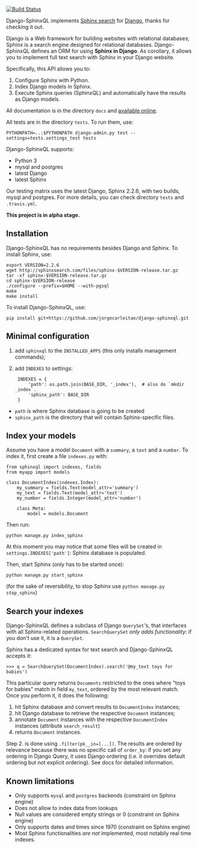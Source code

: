 [![Build Status](https://travis-ci.org/jorgecarleitao/django-sphinxql.svg)](https://travis-ci.org/jorgecarleitao/django-sphinxql)

Django-SphinxQL implements [Sphinx search](sphinxsearch.com) for
[Django](djangoproject.com), thanks for checking it out.

Django is a Web framework for building websites with relational databases;
Sphinx is a search engine designed for relational databases.
Django-SphinxQL defines an ORM for using **Sphinx in Django**.
As corollary, it allows you to implement full text search with Sphinx in your
Django website.

Specifically, this API allows you to:

1. Configure Sphinx with Python.
2. Index Django models in Sphinx.
3. Execute Sphinx queries (SphinxQL) and automatically have the results as Django models.

All documentation is in the directory `docs` and [available online](http://django-sphinxql.readthedocs.org/en/latest/).

All tests are in the directory `tests`. To run them, use:

    PYTHONPATH=..:$PYTHONPATH django-admin.py test --settings=tests.settings_test tests

Django-SphinxQL supports:
- Python 3
- mysql and postgres
- latest Django
- latest Sphinx

Our testing matrix uses the latest Django, Sphinx 2.2.6, with two builds, mysql
and postgres. For more details, you can check directory `tests` and `.travis.yml`.

**This project is in alpha stage.**

Installation
------------

Django-SphinxQL has no requirements besides Django and Sphinx.
To install Sphinx, use:

    export VERSION=2.2.6
    wget http://sphinxsearch.com/files/sphinx-$VERSION-release.tar.gz
    tar -xf sphinx-$VERSION-release.tar.gz
    cd sphinx-$VERSION-release
    ./configure --prefix=$HOME --with-pgsql
    make
    make install

To install Django-SphinxQL, use:

    pip install git+https://github.com/jorgecarleitao/django-sphinxql.git

Minimal configuration
---------------------

1. add `sphinxql` to the ``INSTALLED_APPS`` (this only installs management commands);
2. add ``INDEXES`` to settings:

        INDEXES = {
            'path': os.path.join(BASE_DIR, '_index'),  # also do `mkdir _index`.
            'sphinx_path': BASE_DIR
        }

- ``path`` is where Sphinx database is going to be created
- ``sphinx_path`` is the directory that will contain Sphinx-specific files.

Index your models
-----------------

Assume you have a model ``Document`` with a ``summary``, a ``text`` and a
``number``. To index it, first create a file ``indexes.py`` with:

    from sphinxql import indexes, fields
    from myapp import models

    class DocumentIndex(indexes.Index):
        my_summary = fields.Text(model_attr='summary')
        my_text = fields.Text(model_attr='text')
        my_number = fields.Integer(model_attr='number')

        class Meta:
            model = models.Document

Then run:

    python manage.py index_sphinx

At this moment you may notice that some files will be created in
``settings.INDEXES['path']``: Sphinx database is populated.

Then, start Sphinx (only has to be started once):

    python manage.py start_sphinx

(for the sake of reversibility, to stop Sphinx use ``python manage.py stop_sphinx``)

Search your indexes
-------------------

Django-SphinxQL defines a subclass of Django ``QuerySet``'s, that interfaces with
all Sphinx-related operations. ``SearchQuerySet`` *only adds functionality*: if you
don't use it, it is a ``QuerySet``.

Sphinx has a dedicated syntax for text search and Django-SphinxQL accepts it:

    >>> q = SearchQuerySet(DocumentIndex).search('@my_text toys for babies')

This particular query returns ``Documents`` restricted to the ones where
"toys for babies" match in field ``my_text``, ordered by the most relevant match.
Once you perform it, it does the following:

1. hit Sphinx database and convert results to ``DocumentIndex`` instances;
2. hit Django database to retrieve the respective ``Document`` instances;
3. annotate ``Document`` instances with the respective ``DocumentIndex``
   instances (attribute ``search_result``)
4. returns ``Document`` instances.

Step 2. is done using ``.filter(pk__in=[...])``. The results are ordered by relevance
because there was no specific call of ``order_by``: if you set any ordering
in Django Query, it uses Django ordering (i.e. it overrides default ordering but
not explicit ordering). See docs for detailed information.

Known limitations
-----------------

* Only supports ``mysql`` and ``postgres`` backends (constraint on Sphinx engine)
* Does not allow to index data from lookups
* Null values are considered empty strings or 0 (constraint on Sphinx engine)
* Only supports dates and times since 1970 (constraint on Sphinx engine)
* Most Sphinx functionalities *are not* implemented, most notabily real time indexes.

